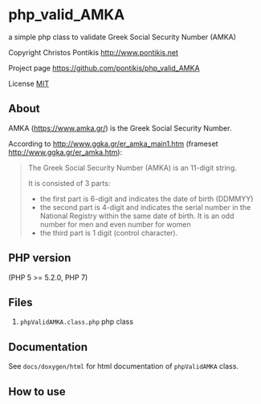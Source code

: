 # php_valid_AMKA

a simple php class to validate Greek Social Security Number (AMKA)

Copyright Christos Pontikis http://www.pontikis.net

Project page https://github.com/pontikis/php_valid_AMKA

License [MIT](https://github.com/pontikis/php_valid_AMKA/blob/master/LICENSE)


## About

AMKA (https://www.amka.gr/) is the Greek Social Security Number.

According to http://www.ggka.gr/er_amka_main1.htm (frameset http://www.ggka.gr/er_amka.htm):

> The Greek Social Security Number (AMKA) is an 11-digit string. 
>
> It is consisted of 3 parts:
> * the first part is 6-digit and indicates the date of birth (DDMMYY)
> * the second part is 4-digit and indicates the serial number in the National Registry within the same date of birth. It is an odd number for men and even number for women
> * the third part is 1 digit (control character).

## PHP version

(PHP 5 >= 5.2.0, PHP 7)

## Files
 
1. ``phpValidAMKA.class.php`` php class


## Documentation

See ``docs/doxygen/html`` for html documentation of ``phpValidAMKA`` class. 

## How to use

